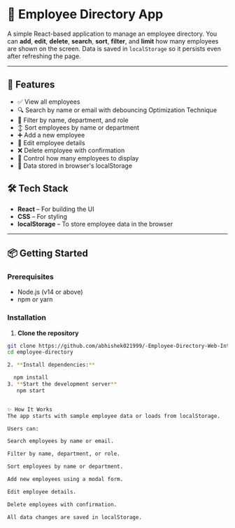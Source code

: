 # 👥 Employee Directory App

A simple React-based application to manage an employee directory. You can **add**, **edit**, **delete**, **search**, **sort**, **filter**, and **limit** how many employees are shown on the screen. Data is saved in `localStorage` so it persists even after refreshing the page.

---

## 🚀 Features

- ✅ View all employees
- 🔍 Search by name or email with debouncing Optimization Technique
- 🎯 Filter by name, department, and role
- ↕️ Sort employees by name or department
- ➕ Add a new employee
- 📝 Edit employee details
- ❌ Delete employee with confirmation
- 🔢 Control how many employees to display
- 💾 Data stored in browser's localStorage


## 🛠️ Tech Stack

- **React** – For building the UI
- **CSS** – For styling
- **localStorage** – To store employee data in the browser

---

## 📦 Getting Started

### Prerequisites

- Node.js (v14 or above)
- npm or yarn

### Installation

1. **Clone the repository**

```bash
git clone https://github.com/abhishek021999/-Employee-Directory-Web-Interface
cd employee-directory

2. **Install dependencies:**  

  npm install
3. **Start the development server**
   npm start


✨ How It Works
The app starts with sample employee data or loads from localStorage.

Users can:

Search employees by name or email.

Filter by name, department, or role.

Sort employees by name or department.

Add new employees using a modal form.

Edit employee details.

Delete employees with confirmation.

All data changes are saved in localStorage.




